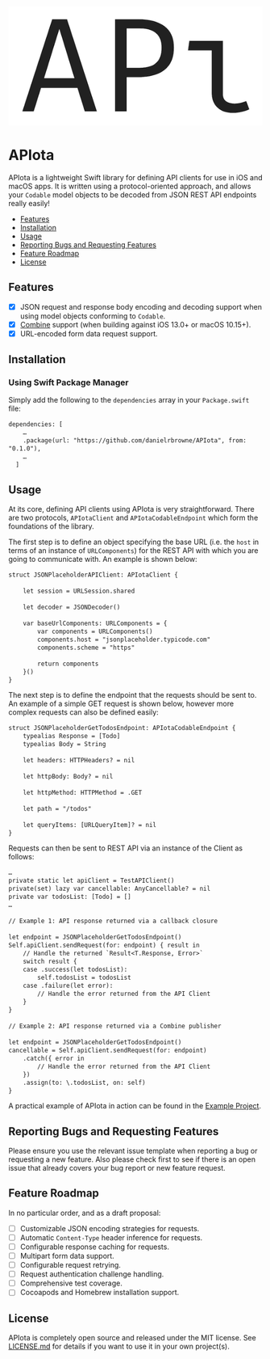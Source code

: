 ![APIota](./apiota_logo.png?raw=true)

# APIota

APIota is a lightweight Swift library for defining API clients for use in iOS and macOS apps. It is written using a protocol-oriented approach, and allows your `Codable` model objects to be decoded from JSON REST API endpoints really easily!

- [Features](#features)
- [Installation](#installation)
- [Usage](#usage)
- [Reporting Bugs and Requesting Features](#reporting-bugs-and-requesting-features)
- [Feature Roadmap](#feature-roadmap)
- [License](#license)

## Features

- [x] JSON request and response body encoding and decoding support when using model objects conforming to `Codable`.
- [x] [Combine](https://developer.apple.com/documentation/combine) support (when building against iOS 13.0+ or macOS 10.15+).
- [x] URL-encoded form data request support.

## Installation

### Using Swift Package Manager

Simply add the following to the `dependencies` array in your `Package.swift` file:

```
dependencies: [
    …
    .package(url: "https://github.com/danielrbrowne/APIota", from: "0.1.0"),
    …
  ]
```

## Usage

At its core, defining API clients using APIota is very straightforward. There are two protocols, `APIotaClient` and `APIotaCodableEndpoint` which form the foundations of the library.

The first step is to define an object specifying the base URL (i.e. the `host` in terms of an instance of `URLComponents`) for the REST API with which you are going to communicate with. An example is shown below:

```
struct JSONPlaceholderAPIClient: APIotaClient {

    let session = URLSession.shared

    let decoder = JSONDecoder()

    var baseUrlComponents: URLComponents = {
        var components = URLComponents()
        components.host = "jsonplaceholder.typicode.com"
        components.scheme = "https"

        return components
    }()
}

```

The next step is to define the endpoint that the requests should be sent to. An example of a simple GET request is shown below, however more complex requests can also be defined easily:

```
struct JSONPlaceholderGetTodosEndpoint: APIotaCodableEndpoint {
    typealias Response = [Todo]
    typealias Body = String

    let headers: HTTPHeaders? = nil

    let httpBody: Body? = nil

    let httpMethod: HTTPMethod = .GET

    let path = "/todos"

    let queryItems: [URLQueryItem]? = nil
}
```

Requests can then be sent to REST API via an instance of the Client as follows:

```
…
private static let apiClient = TestAPIClient()
private(set) lazy var cancellable: AnyCancellable? = nil
private var todosList: [Todo] = []
…

// Example 1: API response returned via a callback closure

let endpoint = JSONPlaceholderGetTodosEndpoint()
Self.apiClient.sendRequest(for: endpoint) { result in
    // Handle the returned `Result<T.Response, Error>`
    switch result {
    case .success(let todosList):
        self.todosList = todosList
    case .failure(let error):
        // Handle the error returned from the API Client
    }
}

// Example 2: API response returned via a Combine publisher

let endpoint = JSONPlaceholderGetTodosEndpoint()
cancellable = Self.apiClient.sendRequest(for: endpoint)
    .catch({ error in
        // Handle the error returned from the API Client
    })
    .assign(to: \.todosList, on: self)
}

```

A practical example of APIota in action can be found in the [Example Project](./Example/APIotaExample/).

## Reporting Bugs and Requesting Features

Please ensure you use the relevant issue template when reporting a bug or requesting a new feature. Also please check first to see if there is an open issue that already covers your bug report or new feature request.

## Feature Roadmap

In no particular order, and as a draft proposal:

- [ ] Customizable JSON encoding strategies for requests.
- [ ] Automatic `Content-Type` header inference for requests.
- [ ] Configurable response caching for requests.
- [ ] Multipart form data support.
- [ ] Configurable request retrying.
- [ ] Request authentication challenge handling.
- [ ] Comprehensive test coverage.
- [ ] Cocoapods and Homebrew installation support.

## License

APIota is completely open source and released under the MIT license. See [LICENSE.md](https://github.com/danielrbrowne/APIota/blob/master/LICENSE.md) for details if you want to use it in your own project(s).